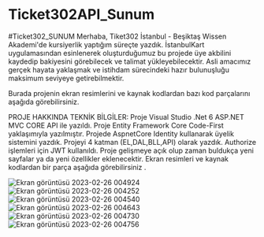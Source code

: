 # Ticket302API_Sunum
#Ticket302_SUNUM
Merhaba, Tiket302 İstanbul - Beşiktaş Wissen Akademi'de kursiyerlik yaptığım süreçte yazdık. İstanbulKart uygulamasından esinlenerek oluşturduğumuz bu projede üye akbilini kaydedip bakiyesini görebilecek ve talimat yükleyebilecektir. Asli amacımız gerçek hayata yaklaşmak ve istihdam sürecindeki hazır bulunuşluğu maksimum seviyeye getirebilmektir.

Burada projenin ekran resimlerini ve kaynak kodlardan bazı kod parçalarını aşağıda görebilirsiniz.

PROJE HAKKINDA TEKNİK BİLGİLER:
Proje Visual Studio .Net 6 ASP.NET MVC CORE API ile yazıldı.
Proje Entity Framework Core Code-First yaklaşımıyla yazılmıştır.
Projede AspnetCore Identity kullanarak üyelik sistemini yazdık.
Projeyi 4 katman (EL,DAL,BLL,API) olarak yazdık.
Authorize işlemleri için JWT kullanıldı.
Proje gelişmeye açık olup zaman buldukça yeni sayfalar ya da yeni özellikler eklenecektir. Ekran resimleri ve kaynak kodlardan bir parça aşağıda görebilirsiniz .

![Ekran görüntüsü 2023-02-26 004924](https://user-images.githubusercontent.com/118689173/221818785-7e6e9f0a-aef0-4145-bb05-df5a020904cc.png)
![Ekran görüntüsü 2023-02-26 004252](https://user-images.githubusercontent.com/118689173/221818807-fbc2954b-827c-48ae-abf1-ac4dff0d9810.png)
![Ekran görüntüsü 2023-02-26 004540](https://user-images.githubusercontent.com/118689173/221818819-a357fac1-97bc-4c06-aba2-accaa568db96.png)
![Ekran görüntüsü 2023-02-26 004643](https://user-images.githubusercontent.com/118689173/221818826-da2ba481-44d7-410d-b797-4ae8d475babc.png)
![Ekran görüntüsü 2023-02-26 004730](https://user-images.githubusercontent.com/118689173/221818841-80bdf9ea-ede4-48f1-b6ac-1d68fec7bc51.png)
![Ekran görüntüsü 2023-02-26 004756](https://user-images.githubusercontent.com/118689173/221818857-39fc99cf-5216-4995-86c8-38678415f9f7.png)
